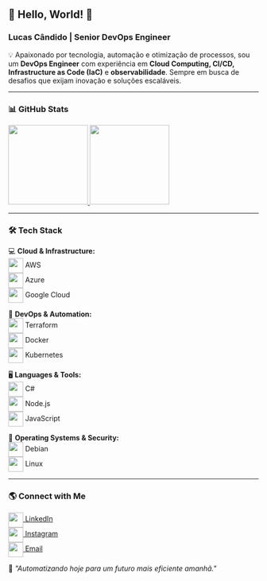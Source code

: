 ## 🚀 Hello, World! 👋

### **Lucas Cândido | Senior DevOps Engineer**

💡 Apaixonado por tecnologia, automação e otimização de processos, sou um **DevOps Engineer** com experiência em **Cloud Computing, CI/CD, Infrastructure as Code (IaC)** e **observabilidade**. Sempre em busca de desafios que exijam inovação e soluções escaláveis.

---

### 📊 **GitHub Stats**
<div>
    <a href="https://github.com/lucasbehrooz">
        <img height="160em" src="https://github-readme-stats.vercel.app/api?username=lucasbehrooz&show_icons=true&theme=dark&include_all_commits=true&count_private=true"/>
        <img height="160em" src="https://github-readme-stats.vercel.app/api/top-langs/?username=lucasbehrooz&layout=compact&langs_count=7&theme=dark"/>
    </a>
</div>

---

### 🛠 **Tech Stack**

💻 **Cloud & Infrastructure:**  
 <img align="center" height="30" src="https://cdn.jsdelivr.net/gh/devicons/devicon/icons/amazonwebservices/amazonwebservices-original.svg"> AWS  
 <img align="center" height="30" src="https://cdn.jsdelivr.net/gh/devicons/devicon/icons/azure/azure-original.svg"> Azure  
 <img align="center" height="30" src="https://cdn.jsdelivr.net/gh/devicons/devicon/icons/googlecloud/googlecloud-original.svg"> Google Cloud  

🔧 **DevOps & Automation:**  
 <img align="center" height="30" src="https://cdn.jsdelivr.net/gh/devicons/devicon/icons/terraform/terraform-original.svg"> Terraform  
 <img align="center" height="30" src="https://cdn.jsdelivr.net/gh/devicons/devicon/icons/docker/docker-original-wordmark.svg"> Docker  
 <img align="center" height="30" src="https://cdn.jsdelivr.net/gh/devicons/devicon/icons/kubernetes/kubernetes-plain.svg"> Kubernetes  

🖥️ **Languages & Tools:**  
 <img align="center" height="30" src="https://cdn.jsdelivr.net/gh/devicons/devicon/icons/csharp/csharp-original.svg"> C#  
 <img align="center" height="30" src="https://user-images.githubusercontent.com/18297282/127724811-e33bc7a7-f2f1-40ec-b55f-2f8d50876f6c.png"> Node.js  
 <img align="center" height="30" src="https://user-images.githubusercontent.com/18297282/127724837-95b68ed5-1f70-4a72-85f9-d61f93b2252d.png"> JavaScript  

📡 **Operating Systems & Security:**  
 <img align="center" height="30" src="https://cdn.jsdelivr.net/gh/devicons/devicon/icons/debian/debian-original.svg"> Debian  
 <img align="center" height="30" src="https://cdn.jsdelivr.net/gh/devicons/devicon/icons/linux/linux-original.svg"> Linux  

---

### 🌎 **Connect with Me**

<div>
    <a href="https://www.linkedin.com/in/lucasbehrooz/" target="_blank">
        <img align="center" height="30" src="https://cdn.jsdelivr.net/gh/devicons/devicon/icons/linkedin/linkedin-original.svg"> LinkedIn
    </a>
    <br>
    <a href="https://www.instagram.com/lucasbehrooz/" target="_blank">
        <img align="center" height="30" src="https://cdn.jsdelivr.net/gh/devicons/devicon/icons/instagram/instagram-original.svg"> Instagram
    </a>
    <br>
    <a href="mailto:lucascandidoaraujo13@gmail.com">
        <img align="center" height="30" src="https://cdn.jsdelivr.net/gh/devicons/devicon/icons/google/google-original.svg"> Email
    </a>
</div>

🚀 _"Automatizando hoje para um futuro mais eficiente amanhã."_

